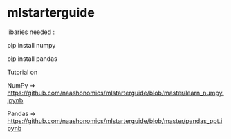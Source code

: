 # mlstarterguide

libaries needed :

pip install numpy

pip install pandas

Tutorial on 

NumPy =>  https://github.com/naashonomics/mlstarterguide/blob/master/learn_numpy.ipynb 

Pandas =>  https://github.com/naashonomics/mlstarterguide/blob/master/pandas_ppt.ipynb 

